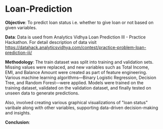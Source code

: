 # Loan-Prediction

**Objective**: To predict loan status i.e. whether to give loan or not based on given variables.

**Data**: Data is used from Analytics Vidhya Loan Prediction III - Practice Hackathon. For detail description of data visit https://datahack.analyticsvidhya.com/contest/practice-problem-loan-prediction-iii/

**Methodology**: The train dataset was split into training and validation sets. Missing values were replaced, and new variables such as Total Income, EMI, and Balance Amount were created as part of feature engineering. Various machine learning algorithms—Binary Logistic Regression, Decision Tree, and Random Forest—were applied. Models were trained on the training dataset, validated on the validation dataset, and finally tested on unseen data to generate predictions.

Also, involved creating various graphical visualizations of "loan status" varibale along with other variables, supporting data-driven decision-making and insights.

**Conclusion**:


